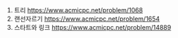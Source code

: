1. 트리
https://www.acmicpc.net/problem/1068
2. 랜선자르기
https://www.acmicpc.net/problem/1654
3. 스타트와 링크
https://www.acmicpc.net/problem/14889
